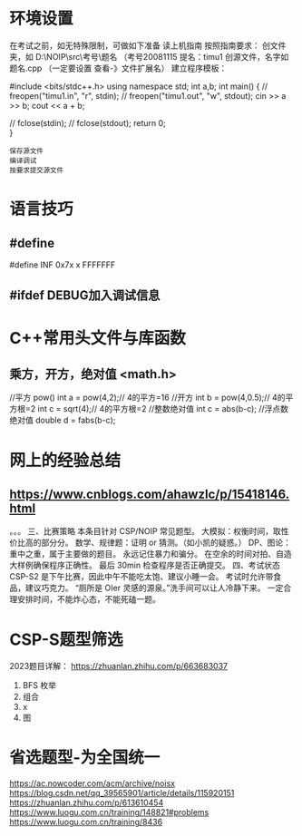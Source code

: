 # 环境设置
在考试之前，如无特殊限制，可做如下准备
读上机指南
按照指南要求：
    创文件夹，如 D:\NOIP\src\考号\题名 （考号20081115  提名：timu1
    创源文件，名字如 题名.cpp （一定要设置 查看-》文件扩展名）
    建立程序模板：

#include <bits/stdc++.h>
using namespace std;
int a,b;
int main()
{
//	freopen("timu1.in", "r", stdin);
//	freopen("timu1.out", "w", stdout);
	cin >> a >> b;
	cout << a + b;

//	fclose(stdin);
//	fclose(stdout);
	return 0;	
} 

    保存源文件
    编译调试
    按要求提交源文件

# 语言技巧
## #define
#define INF 0x7x    x   FFFFFFF
## #ifdef DEBUG加入调试信息

# C++常用头文件与库函数
## 乘方，开方，绝对值 <math.h>
//平方 pow()
int a = pow(4,2);// 4的平方=16
//开方
int b = pow(4,0.5);// 4的平方根=2
int c = sqrt(4);// 4的平方根=2
//整数绝对值
int c = abs(b-c);
//浮点数绝对值
double d = fabs(b-c);

# 网上的经验总结
## https://www.cnblogs.com/ahawzlc/p/15418146.html 
。。。
三、比赛策略
本条目针对 CSP/NOIP 常见题型。
大模拟：权衡时间，取性价比高的部分分。
数学、规律题：证明 or 猜测。（如小凯的疑惑。）
DP、图论：重中之重，属于主要做的题目。
永远记住暴力和骗分。
在空余的时间对拍、自造大样例确保程序正确性。
最后 30min 检查程序是否正确提交。
四、考试状态
CSP-S2 是下午比赛，因此中午不能吃太饱、建议小睡一会。
考试时允许带食品，建议巧克力。
“厕所是 OIer 灵感的源泉。”洗手间可以让人冷静下来。
一定合理安排时间，不能炸心态，不能死磕一题。

# CSP-S题型筛选
2023题目详解：
https://zhuanlan.zhihu.com/p/663683037 
1. BFS 枚举
2. 组合
3. x
4. 图

# 省选题型-为全国统一
https://ac.nowcoder.com/acm/archive/noisx 
https://blog.csdn.net/qq_39565901/article/details/115920151 
https://zhuanlan.zhihu.com/p/613610454 
https://www.luogu.com.cn/training/148821#problems 
https://www.luogu.com.cn/training/8436 